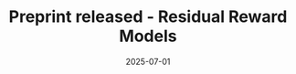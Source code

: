 ---
title: Preprint released - Residual Reward Models
internal_link: publication/cao-2025-rrms/
date: '2025-07-01'
all_day: true
type: publication
---